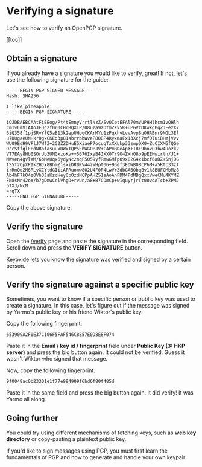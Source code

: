 # Verifying a signature

Let's see how to verify an OpenPGP signature.

[[toc]]

## Obtain a signature

If you already have a signature you would like to verify, great! If not, let's use the following signature for the guide:

```
-----BEGIN PGP SIGNED MESSAGE-----
Hash: SHA256

I like pineapple.
-----BEGIN PGP SIGNATURE-----

iQJDBAEBCAAtFiEEog/Pt4tEmnyVrrtlNzZ/SvQIetEFAl70mVUPHHlhcm1vQHlh
cm1vLmV1AAoJEDc2f0r0CHrRQXIP/08uza9zOtmZXv5K+uPGVzDKwkgPgZJEezX7
6iQ358f1pjSRvYfQ5aB13k2epUHoqCKArMYu1zPqxhvLvvAvp8uOHABnr9NGL3El
u7UUgaeUNHkr0gxCKEq3p81abrrbbWveP8OBP4RyxmaFx13Xcj7mfDluiBHmjVvv
WU09EdH9VPlJ7WfZ+2G2ZZDHuE5XiaeP7ocugTxXXLkp33zwpDX0+ZuCIXM6fQGe
OccSffglFPdNBnfasuuxDWxTQPsEbWGOPJV+CAPmBDeApX+TBF9bovO3hw4Uozk2
VT7EAy8Hb0SOrUb3UNGxzoKv++5676IxyB4JXX0Tr9O4ZxhO8o9pEEHwirtn/J1+
MWven4gVlWM/6bMeUqx6ydyNc2nqF5059yfRmwGMlp09x82G4x1bcf6aDZ+5njDG
fS5T2OpXRIkZHJx8BhmZjsxiDR0KV44zwHpt06+96ef3EDWB0BcP6M+a5Rtc33zf
irRmQd2M6RLyXCYtdGIiiAFRuomw802U4F0P4LwVrZdbGA6ObqBv1k8BUFCMbMz8
Ab4hF7kO4z0Vh3JaKzcHey0pOzdNCPpAHZ51sAoAnFDM4PdMBgQxxVweCMu4KYMZ
FN8sNn42oY/b7gDmwCelVhgD+rvUn/a8+B7CDmCp+wIquyrjrTt00voATcb+ZPMJ
pTXJ/NcM
=rqTX
-----END PGP SIGNATURE-----
```

Copy the above signature.

## Verify the signature

Open the [/verify](/verify) page and paste the signature in the corresponding field. Scroll down and press the **VERIFY SIGNATURE** button.

Keyoxide lets you know the signature was verified and signed by a certain person.

## Verify the signature against a specific public key

Sometimes, you want to know if a specific person or public key was used to create a signature. In this case, let's figure out if the message was signed by Yarmo's public key or his friend Wiktor's public key.

Copy the following fingerprint:

```
653909A2F0E37C106F5FAF546C8857E0D8E8F074
```

Paste it in the **Email / key id / fingerprint** field under **Public Key (3: HKP server)** and press the big button again. It could not be verified. Guess it wasn't Wiktor who signed that message.

Now, copy the following fingerprint:

```
9f0048ac0b23301e1f77e994909f6bd6f80f485d
```

Paste it in the same field and press the big button again. It did verify! It was Yarmo all along.

## Going further

You could try using different mechanisms of fetching keys, such as **web key directory** or copy-pasting a plaintext public key.

If you'd like to sign messages using PGP, you must first learn the fundamentals of PGP and how to generate and handle your own keypair.
